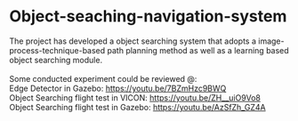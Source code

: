 # Object-seaching-navigation-system
The project has developed a object searching system that adopts a image-process-technique-based path planning method as well as a learning based object searching module.<br/>
<br/>
Some conducted experiment could be reviewed @:<br/>
Edge Detector in Gazebo: https://youtu.be/7BZmHzc9BWQ<br/>
Object Searching flight test in VICON: https://youtu.be/ZH__uiO9Vo8<br/>
Object Searching flight test in Gazebo: https://youtu.be/AzSfZh_GZ4A<br/>

